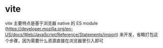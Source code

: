 # vite
vite 主要特点是基于浏览器 native 的 ES module (https://developer.mozilla.org/en-US/docs/Web/JavaScript/Reference/Statements/import) 来开发，省略打包这个步骤，因为需要什么资源直接在浏览器里引入即可
